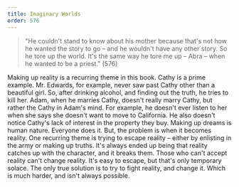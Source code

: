 ```yaml
---
title: Imaginary Worlds
order: 576
---
```


> "He couldn't stand to know about his mother because that's not how he wanted the story to go – and he wouldn't have any other story. So he tore up the world. It's the same way he tore me up – Abra – when he wanted to be a priest." (576)

Making up reality is a recurring theme in this book. Cathy is a prime example. Mr. Edwards, for example, never saw past Cathy other than a beautiful girl. So, after drinking alcohol, and finding out the truth, he tries to kill her. Adam, when he marries Cathy, doesn't really marry Cathy, but rather the Cathy in Adam's mind. For example, he doesn't ever listen to her when she says she doesn't want to move to California. He also doesn't notice Cathy's lack of interest in the property they buy. Making up dreams is human nature. Everyone does it. But, the problem is when it becomes reality. One recurring theme is trying to escape reality – either by enlisting in the army or making up truths. It's always ended up being that reality catches up with the character, and it breaks them. Those who can't accept reality can't change reality. It's easy to escape, but that's only temporary solace. The only true solution is to try to fight reality, and change it. Which is much harder, and isn't always possible.
